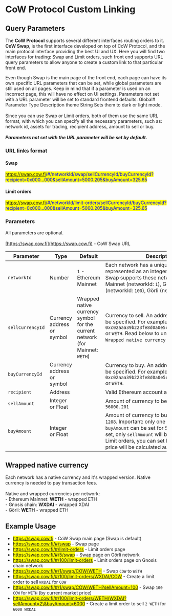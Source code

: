 # CoW Protocol Custom Linking

## Query Parameters

The **CoW Protocol** supports several different interfaces routing orders to it. **CoW Swap**, is the first interface developed on top of CoW Protocol, and the main protocol interface providing the best UI and UX. Here you will find two interfaces for trading: Swap and Limit orders, such front end supports URL query parameters to allow anyone to create a custom link to that particular front end.

Even though Swap is the main page of the front end, each page can have its own specific URL parameters that can be set, while global parameters are still used on all pages. Keep in mind that if a parameter is used on an incorrect page, this will have no effect on UI settings. Parameters not set with a URL parameter will be set to standard frontend defaults. Global# Parameter Type Description theme String Sets them to dark or light mode.\
\
Since you can use Swap or Limit orders, both of them use the same URL format, with which you can specify all the necessary parameters, such as: network id, assets for trading, recipient address, amount to sell or buy.\
\
_**Parameters not set with the URL parameter will be set by default.**_

### URL links format

#### Swap

<mark style="color:blue;">https://swap.cow.fi</mark><mark style="color:blue;">/#/networkId/swap/sellCurrencyId/buyCurrencyId?recipient=0x000...000\&sellAmount=5000.205\&buyAmount=325.65</mark>

#### Limit orders

<mark style="color:blue;"><mark style="color:blue;">https://swap.cow.fi<mark style="color:blue;"></mark><mark style="color:blue;">/#/networkId/limit-orders/sellCurrencyId/buyCurrencyId?recipient=0x000...000\&sellAmount=5000.205\&buyAmount=325.65</mark>

### Parameters

All parameters are optional.\
\
[https://swap.cow.fi](https://swap.cow.fi) - CoW Swap URL

| Parameter        | Type                       | Default                                                                      | Description                                                                                                                                                                                                                                                               |
| ---------------- | -------------------------- | ---------------------------------------------------------------------------- | ------------------------------------------------------------------------------------------------------------------------------------------------------------------------------------------------------------------------------------------------------------------------- |
| `networkId`      | Number                     | `1` - Ethereum Mainnet                                                       | Each network has a unique identifier, represented as an integer. Currently CoW Swap supports these networks: Ethereum Mainnet (networkId: `1`), Gnosis chain (networkId: `100`), Görli (networkId: `5`)                                                                   |
| `sellCurrencyId` | Currency address or symbol | Wrapped native currency symbol for the current network (for Mainnet: `WETH`) | Currency to sell. An address or a symbol can be specified. For example: `0xc02aaa39b223fe8d0a0e5c4f27ead9083c756cc2` or `WETH`. Read below to understand what `Wrapped native currency` is.                                                                               |
| `buyCurrencyId`  | Currency address or symbol |                                                                              | Currency to buy. An address or a symbol can be specified. For example: `0xc02aaa39b223fe8d0a0e5c4f27ead9083c756cc2` or `WETH`.                                                                                                                                            |
| `recipient`      | Address                    |                                                                              | Valid Ethereum account address.                                                                                                                                                                                                                                           |
| `sellAmount`     | Integer or Float           |                                                                              | Amount of currency to be sold. For example: `56000.201`                                                                                                                                                                                                                   |
| `buyAmount`      | Integer or Float           |                                                                              | Amount of currency to buy. For example: `1208`. Important: only one of `sellAmount` or `buyAmount` can be set for Swap. If both are set, only `sellAmount` will be used. In case of Limit orders, you can set both values and the price will be calculated automatically. |

## Wrapped native currency

Each network has a native currency and it's wrapped version. Native currency is needed to pay transaction fees.\
\
Native and wrapped currencies per network:\
\- Ethereum Mainnet: **WETH** - wrapped ETH\
\- Gnosis chain: **WXDAI** - wrapped XDAI\
\- Görli: **WETH** - wrapped ETH

## Example Usage

* <mark style="color:blue;">https://swap.cow.fi</mark> - CoW Swap main page (Swap is default)
* <mark style="color:blue;">https://swap.cow.fi/#/swap</mark> - Swap page
* <mark style="color:blue;">https://swap.cow.fi/#/limit-orders</mark> - Limit orders page
* <mark style="color:blue;">https://swap.cow.fi/#/5/swap</mark> - Swap page on Görli network
* <mark style="color:blue;">https://swap.cow.fi/#/100/limit-orders</mark> - Limit orders page on Gnosis chain network
* <mark style="color:blue;">https://swap.cow.fi/#/1/swap/COW/WETH</mark> - Swap `COW` to `WETH`
* <mark style="color:blue;">https://swap.cow.fi/#/100/limit-orders/WXDAI/COW</mark> - Create a limit order to sell `WXDAI` for `COW`
* <mark style="color:blue;">https://swap.cow.fi/#/1/swap/COW/WETH?sellAmount=100</mark> - Swap `100 COW` for `WETH` (by current market price)
* <mark style="color:blue;">https://swap.cow.fi/#/100/limit-orders/WETH/WXDAI?sellAmount=2\&buyAmount=6000</mark> - Create a limit order to sell `2 WETH` for `6000 WXDAI`
